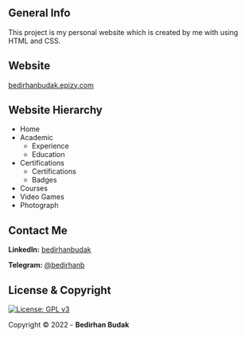 ## General Info
This project is my personal website which is created by me with using HTML and CSS.

## Website

[bedirhanbudak.epizy.com](http://bedirhanbudak.epizy.com/)

## Website Hierarchy
* Home
* Academic
	* Experience
	* Education
* Certifications
	* Certifications
	* Badges
* Courses
* Video Games
* Photograph

## Contact Me

**LinkedIn:** [bedirhanbudak](https://www.linkedin.com/in/bedirhan-budak/)

**Telegram:** [@bedirhanb](https://t.me/bedirhanb)

## License & Copyright

[![License: GPL v3](https://img.shields.io/badge/License-GPLv3-blue.svg)](https://www.gnu.org/licenses/gpl-3.0)

Copyright © 2022 - **Bedirhan Budak** 
